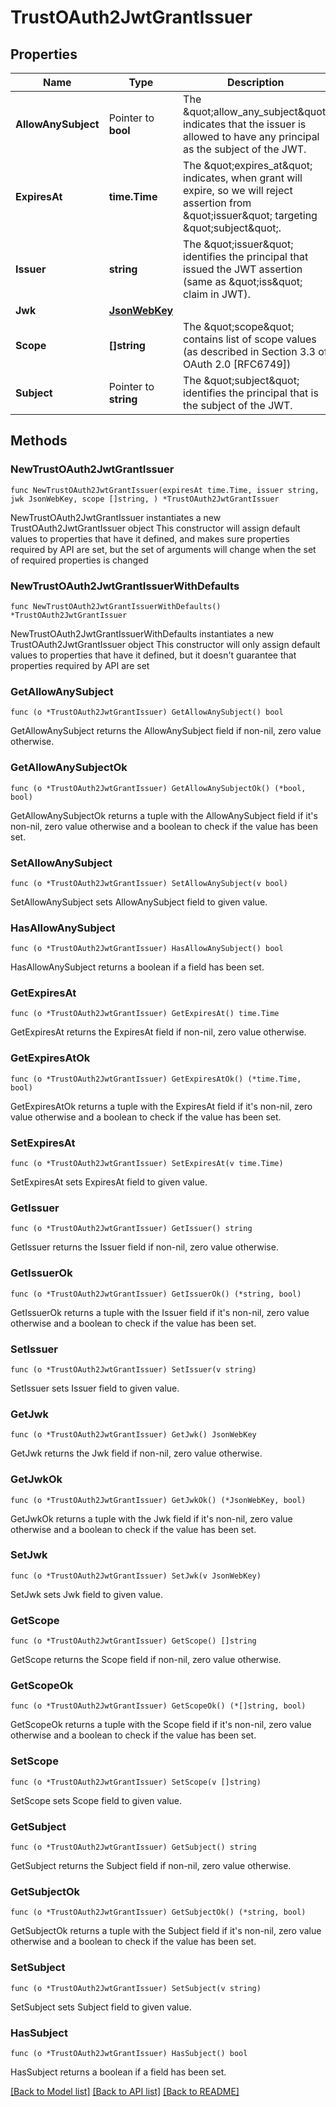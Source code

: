 # TrustOAuth2JwtGrantIssuer

## Properties

Name | Type | Description | Notes
------------ | ------------- | ------------- | -------------
**AllowAnySubject** | Pointer to **bool** | The \&quot;allow_any_subject\&quot; indicates that the issuer is allowed to have any principal as the subject of the JWT. | [optional] 
**ExpiresAt** | **time.Time** | The \&quot;expires_at\&quot; indicates, when grant will expire, so we will reject assertion from \&quot;issuer\&quot; targeting \&quot;subject\&quot;. | 
**Issuer** | **string** | The \&quot;issuer\&quot; identifies the principal that issued the JWT assertion (same as \&quot;iss\&quot; claim in JWT). | 
**Jwk** | [**JsonWebKey**](JsonWebKey.md) |  | 
**Scope** | **[]string** | The \&quot;scope\&quot; contains list of scope values (as described in Section 3.3 of OAuth 2.0 [RFC6749]) | 
**Subject** | Pointer to **string** | The \&quot;subject\&quot; identifies the principal that is the subject of the JWT. | [optional] 

## Methods

### NewTrustOAuth2JwtGrantIssuer

`func NewTrustOAuth2JwtGrantIssuer(expiresAt time.Time, issuer string, jwk JsonWebKey, scope []string, ) *TrustOAuth2JwtGrantIssuer`

NewTrustOAuth2JwtGrantIssuer instantiates a new TrustOAuth2JwtGrantIssuer object
This constructor will assign default values to properties that have it defined,
and makes sure properties required by API are set, but the set of arguments
will change when the set of required properties is changed

### NewTrustOAuth2JwtGrantIssuerWithDefaults

`func NewTrustOAuth2JwtGrantIssuerWithDefaults() *TrustOAuth2JwtGrantIssuer`

NewTrustOAuth2JwtGrantIssuerWithDefaults instantiates a new TrustOAuth2JwtGrantIssuer object
This constructor will only assign default values to properties that have it defined,
but it doesn't guarantee that properties required by API are set

### GetAllowAnySubject

`func (o *TrustOAuth2JwtGrantIssuer) GetAllowAnySubject() bool`

GetAllowAnySubject returns the AllowAnySubject field if non-nil, zero value otherwise.

### GetAllowAnySubjectOk

`func (o *TrustOAuth2JwtGrantIssuer) GetAllowAnySubjectOk() (*bool, bool)`

GetAllowAnySubjectOk returns a tuple with the AllowAnySubject field if it's non-nil, zero value otherwise
and a boolean to check if the value has been set.

### SetAllowAnySubject

`func (o *TrustOAuth2JwtGrantIssuer) SetAllowAnySubject(v bool)`

SetAllowAnySubject sets AllowAnySubject field to given value.

### HasAllowAnySubject

`func (o *TrustOAuth2JwtGrantIssuer) HasAllowAnySubject() bool`

HasAllowAnySubject returns a boolean if a field has been set.

### GetExpiresAt

`func (o *TrustOAuth2JwtGrantIssuer) GetExpiresAt() time.Time`

GetExpiresAt returns the ExpiresAt field if non-nil, zero value otherwise.

### GetExpiresAtOk

`func (o *TrustOAuth2JwtGrantIssuer) GetExpiresAtOk() (*time.Time, bool)`

GetExpiresAtOk returns a tuple with the ExpiresAt field if it's non-nil, zero value otherwise
and a boolean to check if the value has been set.

### SetExpiresAt

`func (o *TrustOAuth2JwtGrantIssuer) SetExpiresAt(v time.Time)`

SetExpiresAt sets ExpiresAt field to given value.


### GetIssuer

`func (o *TrustOAuth2JwtGrantIssuer) GetIssuer() string`

GetIssuer returns the Issuer field if non-nil, zero value otherwise.

### GetIssuerOk

`func (o *TrustOAuth2JwtGrantIssuer) GetIssuerOk() (*string, bool)`

GetIssuerOk returns a tuple with the Issuer field if it's non-nil, zero value otherwise
and a boolean to check if the value has been set.

### SetIssuer

`func (o *TrustOAuth2JwtGrantIssuer) SetIssuer(v string)`

SetIssuer sets Issuer field to given value.


### GetJwk

`func (o *TrustOAuth2JwtGrantIssuer) GetJwk() JsonWebKey`

GetJwk returns the Jwk field if non-nil, zero value otherwise.

### GetJwkOk

`func (o *TrustOAuth2JwtGrantIssuer) GetJwkOk() (*JsonWebKey, bool)`

GetJwkOk returns a tuple with the Jwk field if it's non-nil, zero value otherwise
and a boolean to check if the value has been set.

### SetJwk

`func (o *TrustOAuth2JwtGrantIssuer) SetJwk(v JsonWebKey)`

SetJwk sets Jwk field to given value.


### GetScope

`func (o *TrustOAuth2JwtGrantIssuer) GetScope() []string`

GetScope returns the Scope field if non-nil, zero value otherwise.

### GetScopeOk

`func (o *TrustOAuth2JwtGrantIssuer) GetScopeOk() (*[]string, bool)`

GetScopeOk returns a tuple with the Scope field if it's non-nil, zero value otherwise
and a boolean to check if the value has been set.

### SetScope

`func (o *TrustOAuth2JwtGrantIssuer) SetScope(v []string)`

SetScope sets Scope field to given value.


### GetSubject

`func (o *TrustOAuth2JwtGrantIssuer) GetSubject() string`

GetSubject returns the Subject field if non-nil, zero value otherwise.

### GetSubjectOk

`func (o *TrustOAuth2JwtGrantIssuer) GetSubjectOk() (*string, bool)`

GetSubjectOk returns a tuple with the Subject field if it's non-nil, zero value otherwise
and a boolean to check if the value has been set.

### SetSubject

`func (o *TrustOAuth2JwtGrantIssuer) SetSubject(v string)`

SetSubject sets Subject field to given value.

### HasSubject

`func (o *TrustOAuth2JwtGrantIssuer) HasSubject() bool`

HasSubject returns a boolean if a field has been set.


[[Back to Model list]](../README.md#documentation-for-models) [[Back to API list]](../README.md#documentation-for-api-endpoints) [[Back to README]](../README.md)


